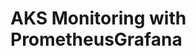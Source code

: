 # AKS Monitoring with PrometheusGrafana                                                                                                                                                                                                               
